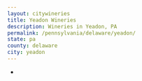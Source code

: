 ```yaml
---
layout: citywineries
title: Yeadon Wineries
description: Wineries in Yeadon, PA
permalink: /pennsylvania/delaware/yeadon/
state: pa
county: delaware
city: yeadon
---
```

-
